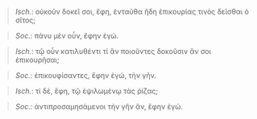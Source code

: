 

>  *Isch.*: οὐκοῦν δοκεῖ σοι, ἔφη, ἐνταῦθα ἤδη ἐπικουρίας τινὸς δεῖσθαι ὁ σῖτος;



>  *Soc.*: πάνυ μὲν οὖν, ἔφην ἐγώ.



>  *Isch.*: τῷ οὖν κατιλυθέντι τί ἂν ποιοῦντες δοκοῦσιν ἄν σοι ἐπικουρῆσαι;



>  *Soc.*: ἐπικουφίσαντες, ἔφην ἐγώ, τὴν γῆν.



>  *Isch.*: τί δέ, ἔφη, τῷ ἐψιλωμένῳ τὰς ῥίζας;



>  *Soc.*: ἀντιπροσαμησάμενοι τὴν γῆν ἄν, ἔφην ἐγώ.